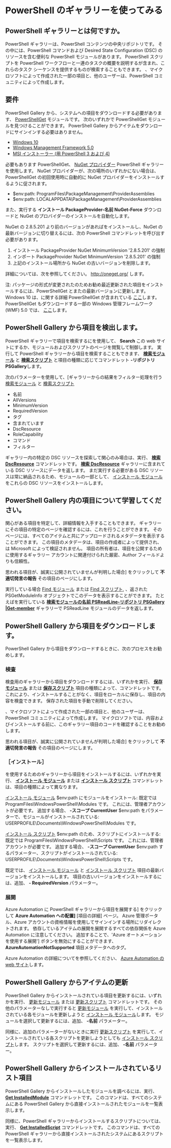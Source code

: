 # PowerShell のギャラリーを使ってみる

## PowerShell ギャラリーとは何ですか。

PowerShell ギャラリーは、PowerShell コンテンツの中央リポジトリです。
その中には、PowerShell コマンドおよび Desired State Configuration (DSC) のリソースを含む便利な PowerShell モジュールがあります。 PowerShell スクリプトを PowerShell ワークフローと一連のタスクの概要を説明するが含まれ、これらのタスク シーケンスを提供するものが検索することもできます。
、マイクロソフトによって作成された一部の項目と、他のユーザーは、PowerShell コミュニティによって作成します。

## 要件

PowerShell Gallery から、システムへの項目をダウンロードする必要があります、 [PowerShellGet](http://go.microsoft.com/fwlink/?LinkID=760387&clcid=0x409) モジュールです。 次のいずれかで PowerShellGet モジュールを見つけることができます。 PowerShell Gallery からアイテムをダウンロードにサインインする必要はありません。

-   [Windows 10](http://go.microsoft.com/fwlink/?LinkID=624830&clcid=0x409)
-   [Windows Management Framework 5.0](http://go.microsoft.com/fwlink/?LinkId=398175)
-   [MSI インストーラー (用 PowerShell 3 および 4)](http://go.microsoft.com/fwlink/?LinkID=746217&clcid=0x409)

必要もあります PowerShellGet、 [NuGet プロバイダー](http://go.microsoft.com/fwlink/?LinkId=722208) PowerShell ギャラリーを使用します。 NuGet プロバイダーが、次の場所のいずれかにない場合は、PowerShellGet の初回使用時に自動的に NuGet プロバイダーをインストールするように促されます。

-   $env:path: ProgramFiles\\PackageManagement\\ProviderAssemblies
-   $env:path: LOCALAPPDATA\\PackageManagement\\ProviderAssemblies

また、実行する **インストール PackageProvider-名前 NuGet-Force** ダウンロードと NuGet のプロバイダーのインストールを自動化します。

  
NuGet の 2.8.5.201 より前のバージョンがあればをインストールし、NuGet の最新バージョンに切り替えるには、次の PowerShell コマンドレットを呼び出す必要があります。

1.  インストール PackageProvider NuGet MinimumVersion '2.8.5.201' の強制
2.  インポート PackageProvider NuGet MinimumVersion '2.8.5.201' の強制
3.  上記のインストール場所から NuGet の古いバージョンを削除します。

詳細については、次を参照してください。 <http://oneget.org/> します。

  
注: パッケージの形式が変更されたのためお勧め最近更新された項目をインストールするには、PowerShellGet とまたの最新バージョンに更新します。 Windows 10 は、に関する詳細 PowerShellGet が含まれている [ここ](http://go.microsoft.com/fwlink/?LinkID=624830&clcid=0x409)します。
PowerShellGet もダウンロードする一部の Windows 管理フレームワーク (WMF) 5.0 では、 [ここ](http://go.microsoft.com/fwlink/?LinkId=398175)します。

## PowerShell Gallery から項目を検出します。

PowerShell ギャラリーで項目を検索するにを使用して、 **Search** この web サイトにするか、モジュールおよびスクリプトのページを閲覧して制御します。 実行して PowerShell ギャラリーから項目を検索することもできます、 [**検索モジュール**](http://go.microsoft.com/fwlink/?LinkID=760387&clcid=0x409) と [**検索スクリプト**](http://go.microsoft.com/fwlink/?LinkID=760387&clcid=0x409) と項目の種類に応じてコマンドレット **-リポジトリ PSGallery**します。

次のパラメーターを使用して、[ギャラリーからの結果をフィルター処理を行う [検索モジュール](http://go.microsoft.com/fwlink/?LinkID=760387&clcid=0x409) と [検索スクリプト](http://go.microsoft.com/fwlink/?LinkID=760387&clcid=0x409)

- 名前
- AllVersions
- MinimumVersion
- RequiredVersion
- タグ
- 含まれています
- DscResource
- RoleCapability
- コマンド
- フィルター

ギャラリー内の特定の DSC リソースを探索して関心のみ場合は、実行、 [**検索 DscResource**](http://go.microsoft.com/fwlink/?LinkID=760387&clcid=0x409) コマンドレットです。
[**検索 DscResource**](http://go.microsoft.com/fwlink/?LinkID=760387&clcid=0x409) ギャラリーに含まれている DSC リソースにデータを返します。 まだ実行する必要がある DSC リソースは常に納品されるため、モジュールの一部として、 [インストール モジュール](http://go.microsoft.com/fwlink/?LinkID=760387&clcid=0x409) をこれらの DSC リソースをインストールします。

## PowerShell Gallery 内の項目について学習してください。

関心がある項目を特定して、詳細情報を入手することもできます。 ギャラリーにその項目の特定のページを確認するには、これを行うことができます。 そのページには、すべてのアイテムと共にアップロードされるメタデータを表示することができます。 この項目のメタデータは、項目の作成者によって提供され、は Microsoft によって検証されません。 項目の所有者は、項目を公開するために使用するギャラリー アカウントに関連付けられた厳密、Author フィールドよりも信頼性。

思われる項目が、誠実に公開されていませんが判明した場合] をクリックして **不適切発言の報告** その項目のページにします。

実行している場合 [Find モジュール](http://go.microsoft.com/fwlink/?LinkID=760387&clcid=0x409) または [Find スクリプト](http://go.microsoft.com/fwlink/?LinkID=760387&clcid=0x409), 、返された PSGetModuleInfo オブジェクトでこのデータを表示することができます。 たとえばを実行している [**検索モジュールの名前 PSReadLine-リポジトリ PSGallery |Get-member**](http://go.microsoft.com/fwlink/?LinkID=760387&clcid=0x409) ギャラリーで PSReadLine モジュールのデータを返します。

## PowerShell Gallery から項目をダウンロードします。

PowerShell Gallery から項目をダウンロードするときに、次のプロセスをお勧めします。

### 検査

検査用のギャラリーから項目をダウンロードするには、いずれかを実行、 [**保存モジュール**](http://go.microsoft.com/fwlink/?LinkID=760387&clcid=0x409) または [**保存スクリプト**](http://go.microsoft.com/fwlink/?LinkID=760387&clcid=0x409) 項目の種類によって、コマンドレットです。 これにより、インストールすることがなく、項目をローカルに保存し、項目の内容を検査できます。 保存された項目を手動で削除してください。

、マイクロソフトによって作成された一部の項目と、他のユーザーは、PowerShell コミュニティによって作成します。 マイクロソフトでは、内容およびインストールする前に、このギャラリー項目のコードを確認することをお勧めします。

思われる項目が、誠実に公開されていませんが判明した場合] をクリックして **不適切発言の報告** その項目のページにします。

### ［インストール］

を使用するためのギャラリーから項目をインストールするには、いずれかを実行、 [**インストール モジュール**](http://go.microsoft.com/fwlink/?LinkID=760387&clcid=0x409) または [**インストール スクリプト**](http://go.microsoft.com/fwlink/?LinkID=760387&clcid=0x409) コマンドレットは、項目の種類によって異なります。

[インストール モジュール](http://go.microsoft.com/fwlink/?LinkID=760387&clcid=0x409) $env:path にモジュールをインストール: 既定では ProgramFiles\\WindowsPowerShell\\Modules です。 これには、管理者アカウントが必要です。 追加する場合、 **-スコープ CurrentUser** $env:path をパラメーターで、モジュールがインストールされている: USERPROFILE\\Documents\\WindowsPowerShell\\Modules です。

[インストール スクリプト](http://go.microsoft.com/fwlink/?LinkID=760387&clcid=0x409) $env:path のため、スクリプトにインストールする: 既定では ProgramFiles\\WindowsPowerShell\\Scripts です。 これには、管理者アカウントが必要です。 追加する場合、 **-スコープ CurrentUser** $env:path するパラメーター、スクリプトがインストールされている: USERPROFILE\\Documents\\WindowsPowerShell\\Scripts です。

既定では、 [インストール モジュール](http://go.microsoft.com/fwlink/?LinkID=760387&clcid=0x409) と [インストール スクリプト](http://go.microsoft.com/fwlink/?LinkID=760387&clcid=0x409) 項目の最新バージョンをインストールします。 項目の古いバージョンをインストールするには、追加、 **- RequiredVersion** パラメーター。

### 展開

Azure Automation に PowerShell ギャラリーから項目を展開する] をクリックして **Azure Automation への配置]** [項目の詳細] ページ。 Azure 管理ポータル、Azure アカウントの資格情報を使用してサインインする場所にリダイレクトされます。 依存しているアイテムの展開を展開するすべての依存関係を Azure Automation に注意してください。 追加することで、'Azure オートメーションを使用する展開'] ボタンを無効にすることができます、 **AzureAutomationNotSupported** 項目メタデータへのタグ。

Azure Automation の詳細についてを参照してください、 [Azure Automation の web サイト](http://azure.microsoft.com/en-us/services/automation/)します。

## PowerShell Gallery からアイテムの更新

PowerShell Gallery からインストールされている項目を更新するには、いずれかを実行、 [更新モジュール](http://go.microsoft.com/fwlink/?LinkID=760387&clcid=0x409) または [更新スクリプト](http://go.microsoft.com/fwlink/?LinkID=760387&clcid=0x409) コマンドレットです。 その他のパラメーターなしで実行すると [更新モジュール](http://go.microsoft.com/fwlink/?LinkID=760387&clcid=0x409) を実行して、インストールされている各モジュールを更新しようと [インストール モジュール](http://go.microsoft.com/fwlink/?LinkID=760387&clcid=0x409)します。
モジュールを選択して更新するには、追加、 **-名前** パラメーター。

同様に、追加のパラメーターがないときに実行 [更新スクリプト](http://go.microsoft.com/fwlink/?LinkID=760387&clcid=0x409) を実行して、インストールされている各スクリプトを更新しようとしても [インストール スクリプト](http://go.microsoft.com/fwlink/?LinkID=760387&clcid=0x409)します。
スクリプトを選択して更新するには、追加、 **-名前** パラメーター。

## PowerShell Gallery からインストールされているリスト項目

PowerShell Gallery からインストールしたモジュールを調べるには、実行、 [**Get InstalledModule**](http://go.microsoft.com/fwlink/?LinkID=760387&clcid=0x409) コマンドレットです。 このコマンドは、すべてのシステムにある PowerShell Gallery から直接インストールされたモジュールを一覧表示します。

同様に、PowerShell ギャラリーからインストールするスクリプトについては、実行、 [**Get InstalledScript**](http://go.microsoft.com/fwlink/?LinkID=760387&clcid=0x409) コマンドレットです。 このコマンドは、すべての PowerShell ギャラリーから直接インストールされたシステムにあるスクリプトを一覧表示します。


<!--HONumber=Oct16_HO1-->


